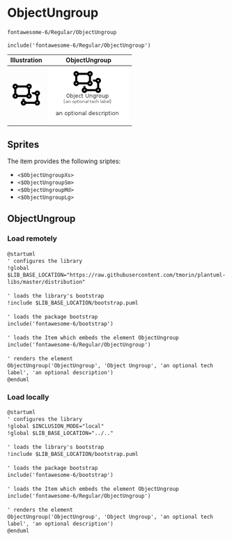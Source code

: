# ObjectUngroup


```text
fontawesome-6/Regular/ObjectUngroup
```

```text
include('fontawesome-6/Regular/ObjectUngroup')
```



| Illustration | ObjectUngroup |
| :---: | :---: |
| ![illustration for Illustration](../../fontawesome-6/Regular/ObjectUngroup.png) | ![illustration for ObjectUngroup](../../fontawesome-6/Regular/ObjectUngroup.Local.png) |



## Sprites
The item provides the following sriptes:

- `<$ObjectUngroupXs>`
- `<$ObjectUngroupSm>`
- `<$ObjectUngroupMd>`
- `<$ObjectUngroupLg>`





## ObjectUngroup

### Load remotely
```plantuml
@startuml
' configures the library
!global $LIB_BASE_LOCATION="https://raw.githubusercontent.com/tmorin/plantuml-libs/master/distribution"

' loads the library's bootstrap
!include $LIB_BASE_LOCATION/bootstrap.puml

' loads the package bootstrap
include('fontawesome-6/bootstrap')

' loads the Item which embeds the element ObjectUngroup
include('fontawesome-6/Regular/ObjectUngroup')

' renders the element
ObjectUngroup('ObjectUngroup', 'Object Ungroup', 'an optional tech label', 'an optional description')
@enduml
```

### Load locally
```plantuml
@startuml
' configures the library
!global $INCLUSION_MODE="local"
!global $LIB_BASE_LOCATION="../.."

' loads the library's bootstrap
!include $LIB_BASE_LOCATION/bootstrap.puml

' loads the package bootstrap
include('fontawesome-6/bootstrap')

' loads the Item which embeds the element ObjectUngroup
include('fontawesome-6/Regular/ObjectUngroup')

' renders the element
ObjectUngroup('ObjectUngroup', 'Object Ungroup', 'an optional tech label', 'an optional description')
@enduml
```

